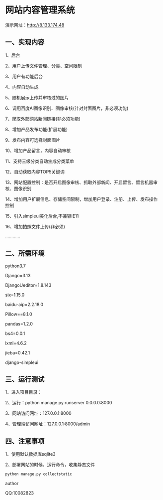 # 网站内容管理系统

演示网址：<http://8.133.174.48>

## 一、实现内容

1、后台

2、用户上传文件管理、分类、空间限制

3、用户有功能后台

4、内容自动生成

5、随机展示上传并审核过的图片

6、调用百度AI图像识别、图像审核(针对封面图片，非必须功能)

7、爬取外部网站新闻链接(非必须功能)

8、增加产品发布功能(扩展功能)

9、发布内容可选择封面图片

10、增加产品留言，内容自动审核

11、支持三级分类自动生成分类菜单

12、自动获取内容TOP5关键词

13、网站配置控制：是否开启图像审核、抓取外部新闻、开启留言、留言机器审核、图像识别

14、增加用户扩展信息、存储空间限制，增加用户登录、注册、上传、发布操作控制

15、引入simpleui美化后台,不兼容IE11

16、增加拍照文件上传(非必须)

…………

## 二、所需环境

  python3.7

  Django=3.13

  DjangoUeditor=1.8.143

  six=1.15.0

  baidu-aip=2.2.18.0

  Pillow==8.1.0

  pandas=1.2.0

  bs4=0.0.1

  lxml=4.6.2

  jieba=0.42.1

  django-simpleui
  
## 三、运行测试

1、进入项目目录：

2、运行：python manage.py runserver 0.0.0.0:8000

3、网站访问网址：127.0.0.1:8000

4、管理端访问网址：127.0.0.1:8000/admin

## 四、注意事项

1、使用默认数据库sqlite3

2、部署网站的时候，运行命令，收集静态文件

    python manage.py collectstatic

author

QQ:10082823
